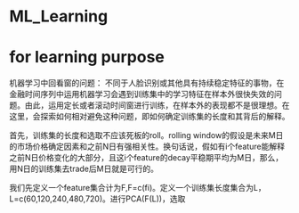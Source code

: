 # ML_Learning
for learning purpose
==================================
机器学习中回看窗的问题：
不同于人脸识别或其他具有持续稳定特征的事物，在金融时间序列中运用机器学习会遇到训练集中的学习特征在样本外很快失效的问题。由此，运用定长或者滚动时间窗进行训练，在样本外的表现都不是很理想。在这里，会探索如何相对避免这种问题，即如何确定训练集的长度和其背后的解释。

首先，训练集的长度和选取不应该死板的roll。rolling window的假设是未来M日的市场价格确定因素和之前N日有强相关性。换句话说，假如有i个feature能解释之前N日价格变化的大部分，且这i个feature的decay平稳期平均为M日，那么，用N日的训练集去trade后M日就是可行的。

我们先定义一个feature集合计为F,F=c(fi)。定义一个训练集长度集合为L，L=c(60,120,240,480,720)。进行PCA(F(L))，选取
